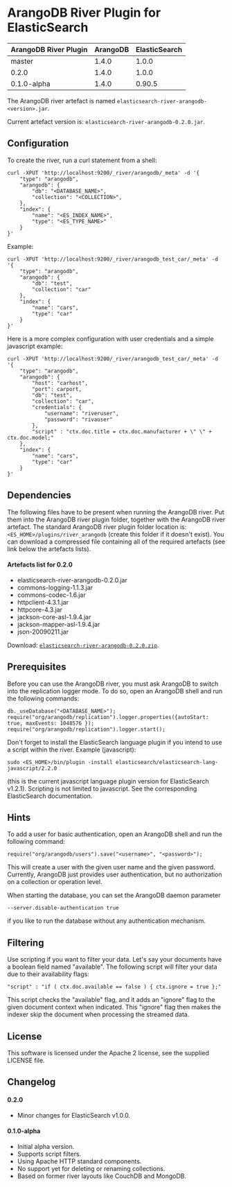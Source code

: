 ArangoDB River Plugin for ElasticSearch
=======================================

| ArangoDB River Plugin | ArangoDB | ElasticSearch |
|-----------------------|----------|---------------|
| master                | 1.4.0    | 1.0.0         |
| 0.2.0                 | 1.4.0    | 1.0.0         |
| 0.1.0-alpha           | 1.4.0    | 0.90.5        |

The ArangoDB river artefact is named `elasticsearch-river-arangodb-<version>.jar`.

Current artefact version is: `elasticsearch-river-arangodb-0.2.0.jar`.

Configuration
-------------

To create the river, run a curl statement from a shell:

    curl -XPUT 'http://localhost:9200/_river/arangodb/_meta' -d '{
        "type": "arangodb", 
        "arangodb": { 
            "db": "<DATABASE_NAME>", 
            "collection": "<COLLECTION>", 
        }, 
        "index": { 
            "name": "<ES_INDEX_NAME>", 
            "type": "<ES_TYPE_NAME>" 
        }
    }'

Example:

    curl -XPUT 'http://localhost:9200/_river/arangodb_test_car/_meta' -d '{ 
        "type": "arangodb", 
        "arangodb": { 
            "db": "test", 
            "collection": "car"
        }, 
        "index": {
            "name": "cars", 
            "type": "car" 
        }
    }'
    
Here is a more complex configuration with user credentials and a simple javascript example:
    
    curl -XPUT 'http://localhost:9200/_river/arangodb_test_car/_meta' -d '{ 
        "type": "arangodb", 
        "arangodb": { 
            "host": "carhost",
            "port": carport,
            "db": "test", 
            "collection": "car",
            "credentials": {
                "username": "riveruser",
                "password": "rivauser"
            },
            "script" : "ctx.doc.title = ctx.doc.manufacturer + \" \" + ctx.doc.model;"
        }, 
        "index": {
            "name": "cars", 
            "type": "car" 
        }
    }'

Dependencies
------------

The following files have to be present when running the ArangoDB river. 
Put them into the ArangoDB river plugin folder, together with the ArangoDB river artefact.
The standard ArangoDB river plugin folder location is: `<ES_HOME>/plugins/river_arangodb` (create this folder if it doesn't exist).
You can download a compressed file containing all of the required artefacts (see link below the artefacts lists).

#### Artefacts list for 0.2.0

- elasticsearch-river-arangodb-0.2.0.jar
- commons-logging-1.1.3.jar
- commons-codec-1.6.jar
- httpclient-4.3.1.jar  
- httpcore-4.3.jar  
- jackson-core-asl-1.9.4.jar  
- jackson-mapper-asl-1.9.4.jar  
- json-20090211.jar

Download: [`elasticsearch-river-arangodb-0.2.0.zip`](http://www.arangodb.org/downloads/elasticsearch-river-arangodb-0.2.0.zip).
        
Prerequisites
-------------

Before you can use the ArangoDB river, you must ask ArangoDB to switch into the replication logger mode.
To do so, open an ArangoDB shell and run the following commands:

    db._useDatabase("<DATABASE_NAME>");
    require("org/arangodb/replication").logger.properties({autoStart: true, maxEvents: 1048576 });
    require("org/arangodb/replication").logger.start();

Don't forget to install the ElasticSearch language plugin if you intend to use a script within the river.
Example (javascript):

    sudo <ES_HOME>/bin/plugin -install elasticsearch/elasticsearch-lang-javascript/2.2.0
  
(this is the current javascript language plugin version for ElasticSearch v1.2.1).
Scripting is not limited to javascript. See the corresponding ElasticSearch documentation.

Hints
-----

To add a user for basic authentication, open an ArangoDB shell and run the following command:

    require("org/arangodb/users").save("<username>", "<password>");

This will create a user with the given user name and the given password. 
Currently, ArangoDB just provides user authentication, but no authorization on a collection or operation level.

When starting the database, you can set the ArangoDB daemon parameter

    --server.disable-authentication true

if you like to run the database without any authentication mechanism.

Filtering
----------

Use scripting if you want to filter your data. Let's say your documents have a boolean field named "available". 
The following script will filter your data due to their availability flags:

    "script" : "if ( ctx.doc.available == false ) { ctx.ignore = true };"

This script checks the "available" flag, and it adds an "ignore" flag to the given document context when indicated.
This "ignore" flag then makes the indexer skip the document when processing the streamed data.

License
-------

This software is licensed under the Apache 2 license, see the supplied LICENSE file.

Changelog
---------

#### 0.2.0 
- Minor changes for ElasticSearch v1.0.0.

#### 0.1.0-alpha 
- Initial alpha version.
- Supports script filters.
- Using Apache HTTP standard components.
- No support yet for deleting or renaming collections.
- Based on former river layouts like CouchDB and MongoDB.
